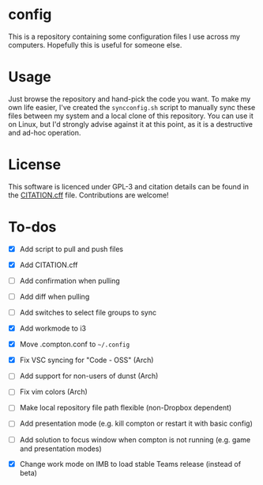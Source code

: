 # config

This is a repository containing some configuration files I use across my computers. Hopefully this is useful for someone else.

# Usage

Just browse the repository and hand-pick the code you want. To make my own life easier, I've created the `syncconfig.sh` script to manually sync these files between my system and a local clone of this repository. You can use it on Linux, but I'd strongly advise against it at this point, as it is a destructive and ad-hoc operation.

# License

This software is licenced under GPL-3 and citation details can be found in the [CITATION.cff](CITATION.cff) file. Contributions are welcome!

# To-dos
- [x] Add script to pull and push files
- [x] Add CITATION.cff
- [ ] Add confirmation when pulling
- [ ] Add diff when pulling
- [ ] Add switches to select file groups to sync
- [x] Add workmode to i3
- [x] Move .compton.conf to `~/.config`
- [x] Fix VSC syncing for "Code - OSS" (Arch)
- [ ] Add support for non-users of dunst (Arch)
- [ ] Fix vim colors (Arch)
- [ ] Make local repository file path flexible (non-Dropbox dependent)
- [ ] Add presentation mode (e.g. kill compton or restart it with basic config)
- [ ] Add solution to focus window when compton is not running (e.g. game and presentation modes)
- [x] Change work mode on IMB to load stable Teams release (instead of beta)

